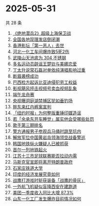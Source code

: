 # 2025-05-31

共 28 条

<!-- BEGIN ZHIHUSEARCH -->
<!-- 最后更新时间 Sat May 31 2025 18:17:12 GMT+0800 (China Standard Time) -->

1. [《绝地潜兵2》超级上海保卫战](https://www.zhihu.com/search?q=%E3%80%8A%E7%BB%9D%E5%9C%B0%E6%BD%9C%E5%85%B52%E3%80%8B%E8%B6%85%E7%BA%A7%E4%B8%8A%E6%B5%B7%E4%BF%9D%E5%8D%AB%E6%88%98)
1. [全国各地现理发店倒闭潮](https://www.zhihu.com/search?q=%E5%85%A8%E5%9B%BD%E5%90%84%E5%9C%B0%E7%8E%B0%E7%90%86%E5%8F%91%E5%BA%97%E5%80%92%E9%97%AD%E6%BD%AE)
1. [香港影坛「第一恶人」去世](https://www.zhihu.com/search?q=%E9%A6%99%E6%B8%AF%E5%BD%B1%E5%9D%9B%E3%80%8C%E7%AC%AC%E4%B8%80%E6%81%B6%E4%BA%BA%E3%80%8D%E5%8E%BB%E4%B8%96)
1. [河北一化工车间爆炸致5死2伤](https://www.zhihu.com/search?q=%E6%B2%B3%E5%8C%97%E4%B8%80%E5%8C%96%E5%B7%A5%E8%BD%A6%E9%97%B4%E7%88%86%E7%82%B8%E8%87%B45%E6%AD%BB2%E4%BC%A4)
1. [武陵山天池底为 304 不锈钢](https://www.zhihu.com/search?q=%E6%AD%A6%E9%99%B5%E5%B1%B1%E5%A4%A9%E6%B1%A0%E5%BA%95%E4%B8%BA%20304%20%E4%B8%8D%E9%94%88%E9%92%A2)
1. [多名运动员辟谣王楚钦与美娜恋爱](https://www.zhihu.com/search?q=%E5%A4%9A%E5%90%8D%E8%BF%90%E5%8A%A8%E5%91%98%E8%BE%9F%E8%B0%A3%E7%8E%8B%E6%A5%9A%E9%92%A6%E4%B8%8E%E7%BE%8E%E5%A8%9C%E6%81%8B%E7%88%B1)
1. [丁太升说常石磊对单依纯演唱影响过重](https://www.zhihu.com/search?q=%E4%B8%81%E5%A4%AA%E5%8D%87%E8%AF%B4%E5%B8%B8%E7%9F%B3%E7%A3%8A%E5%AF%B9%E5%8D%95%E4%BE%9D%E7%BA%AF%E6%BC%94%E5%94%B1%E5%BD%B1%E5%93%8D%E8%BF%87%E9%87%8D)
1. [断眉袭榜成功](https://www.zhihu.com/search?q=%E6%96%AD%E7%9C%89%E8%A2%AD%E6%A6%9C%E6%88%90%E5%8A%9F)
1. [巴西检方起诉比亚迪侵犯劳工权益](https://www.zhihu.com/search?q=%E5%B7%B4%E8%A5%BF%E6%A3%80%E6%96%B9%E8%B5%B7%E8%AF%89%E6%AF%94%E4%BA%9A%E8%BF%AA%E4%BE%B5%E7%8A%AF%E5%8A%B3%E5%B7%A5%E6%9D%83%E7%9B%8A)
1. [影视飓风抨击视频号卖血视频乱象](https://www.zhihu.com/search?q=%E5%BD%B1%E8%A7%86%E9%A3%93%E9%A3%8E%E6%8A%A8%E5%87%BB%E8%A7%86%E9%A2%91%E5%8F%B7%E5%8D%96%E8%A1%80%E8%A7%86%E9%A2%91%E4%B9%B1%E8%B1%A1)
1. [端午龙舟赛](https://www.zhihu.com/search?q=%E7%AB%AF%E5%8D%88%E9%BE%99%E8%88%9F%E8%B5%9B)
1. [央视曝洞庭湖禁捕区犹如垂钓场](https://www.zhihu.com/search?q=%E5%A4%AE%E8%A7%86%E6%9B%9D%E6%B4%9E%E5%BA%AD%E6%B9%96%E7%A6%81%E6%8D%95%E5%8C%BA%E7%8A%B9%E5%A6%82%E5%9E%82%E9%92%93%E5%9C%BA)
1. [胖东来红内裤案宣判](https://www.zhihu.com/search?q=%E8%83%96%E4%B8%9C%E6%9D%A5%E7%BA%A2%E5%86%85%E8%A3%A4%E6%A1%88%E5%AE%A3%E5%88%A4)
1. [「纽约时报」为何整版重锤印媒造谣](https://www.zhihu.com/search?q=%E3%80%8C%E7%BA%BD%E7%BA%A6%E6%97%B6%E6%8A%A5%E3%80%8D%E4%B8%BA%E4%BD%95%E6%95%B4%E7%89%88%E9%87%8D%E9%94%A4%E5%8D%B0%E5%AA%92%E9%80%A0%E8%B0%A3)
1. [若「余承东开车睡觉」属实他会受哪些处罚](https://www.zhihu.com/search?q=%E8%8B%A5%E3%80%8C%E4%BD%99%E6%89%BF%E4%B8%9C%E5%BC%80%E8%BD%A6%E7%9D%A1%E8%A7%89%E3%80%8D%E5%B1%9E%E5%AE%9E%E4%BB%96%E4%BC%9A%E5%8F%97%E5%93%AA%E4%BA%9B%E5%A4%84%E7%BD%9A)
1. [歌手第三期排名](https://www.zhihu.com/search?q=%E6%AD%8C%E6%89%8B%E7%AC%AC%E4%B8%89%E6%9C%9F%E6%8E%92%E5%90%8D)
1. [警方通报男子参观兵马俑时跳至坑内](https://www.zhihu.com/search?q=%E8%AD%A6%E6%96%B9%E9%80%9A%E6%8A%A5%E7%94%B7%E5%AD%90%E5%8F%82%E8%A7%82%E5%85%B5%E9%A9%AC%E4%BF%91%E6%97%B6%E8%B7%B3%E8%87%B3%E5%9D%91%E5%86%85)
1. [解放军位中国黄岩岛领海领空战备警巡](https://www.zhihu.com/search?q=%E8%A7%A3%E6%94%BE%E5%86%9B%E4%BD%8D%E4%B8%AD%E5%9B%BD%E9%BB%84%E5%B2%A9%E5%B2%9B%E9%A2%86%E6%B5%B7%E9%A2%86%E7%A9%BA%E6%88%98%E5%A4%87%E8%AD%A6%E5%B7%A1)
1. [韩国地铁纵火嫌疑人已被抓获](https://www.zhihu.com/search?q=%E9%9F%A9%E5%9B%BD%E5%9C%B0%E9%93%81%E7%BA%B5%E7%81%AB%E5%AB%8C%E7%96%91%E4%BA%BA%E5%B7%B2%E8%A2%AB%E6%8A%93%E8%8E%B7)
1. [首尔一列地铁起火](https://www.zhihu.com/search?q=%E9%A6%96%E5%B0%94%E4%B8%80%E5%88%97%E5%9C%B0%E9%93%81%E8%B5%B7%E7%81%AB)
1. [江苏十三市足球联赛能否拉动内需](https://www.zhihu.com/search?q=%E6%B1%9F%E8%8B%8F%E5%8D%81%E4%B8%89%E5%B8%82%E8%B6%B3%E7%90%83%E8%81%94%E8%B5%9B%E8%83%BD%E5%90%A6%E6%8B%89%E5%8A%A8%E5%86%85%E9%9C%80)
1. [马斯克官宣即将离开特朗普政府](https://www.zhihu.com/search?q=%E9%A9%AC%E6%96%AF%E5%85%8B%E5%AE%98%E5%AE%A3%E5%8D%B3%E5%B0%86%E7%A6%BB%E5%BC%80%E7%89%B9%E6%9C%97%E6%99%AE%E6%94%BF%E5%BA%9C)
1. [石家庄铁道大学](https://www.zhihu.com/search?q=%E7%9F%B3%E5%AE%B6%E5%BA%84%E9%93%81%E9%81%93%E5%A4%A7%E5%AD%A6)
1. [印度的经济发展究竟如何](https://www.zhihu.com/search?q=%E5%8D%B0%E5%BA%A6%E7%9A%84%E7%BB%8F%E6%B5%8E%E5%8F%91%E5%B1%95%E7%A9%B6%E7%AB%9F%E5%A6%82%E4%BD%95)
1. [战鹰打游戏时斩获装备「战鹰的骨灰」](https://www.zhihu.com/search?q=%E6%88%98%E9%B9%B0%E6%89%93%E6%B8%B8%E6%88%8F%E6%97%B6%E6%96%A9%E8%8E%B7%E8%A3%85%E5%A4%87%E3%80%8C%E6%88%98%E9%B9%B0%E7%9A%84%E9%AA%A8%E7%81%B0%E3%80%8D)
1. [一外航飞机疑似盲降西安在建跑道](https://www.zhihu.com/search?q=%E4%B8%80%E5%A4%96%E8%88%AA%E9%A3%9E%E6%9C%BA%E7%96%91%E4%BC%BC%E7%9B%B2%E9%99%8D%E8%A5%BF%E5%AE%89%E5%9C%A8%E5%BB%BA%E8%B7%91%E9%81%93)
1. [美团一季度收入同比大增 87.3%](https://www.zhihu.com/search?q=%E7%BE%8E%E5%9B%A2%E4%B8%80%E5%AD%A3%E5%BA%A6%E6%94%B6%E5%85%A5%E5%90%8C%E6%AF%94%E5%A4%A7%E5%A2%9E%2087.3%25)
1. [山东一化工厂发生爆炸目前情况如何](https://www.zhihu.com/search?q=%E5%B1%B1%E4%B8%9C%E4%B8%80%E5%8C%96%E5%B7%A5%E5%8E%82%E5%8F%91%E7%94%9F%E7%88%86%E7%82%B8%E7%9B%AE%E5%89%8D%E6%83%85%E5%86%B5%E5%A6%82%E4%BD%95)

<!-- END ZHIHUSEARCH -->
